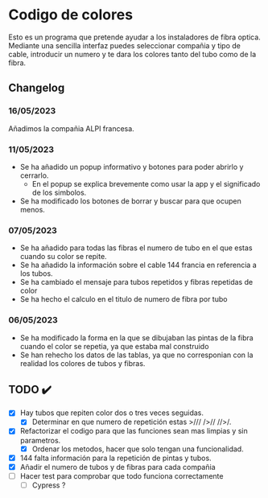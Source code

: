 # Codigo de colores
Esto es un programa que pretende ayudar a los instaladores de fibra optica.
Mediante una sencilla interfaz puedes seleccionar compañia y tipo de cable, introducir un numero y te dara los colores tanto del tubo como de la fibra.

## Changelog
### 16/05/2023
Añadimos la compañia ALPI francesa.
### 11/05/2023
- Se ha añadido un popup informativo y botones para poder abrirlo y cerrarlo.
    - En el popup se explica brevemente como usar la app y el significado de los simbolos.
- Se ha modificado los botones de borrar y buscar para que ocupen menos.
### 07/05/2023
- Se ha añadido para todas las fibras el numero de tubo en el que estas cuando su color se repite.
- Se ha añadido la información sobre el cable 144 francia en referencia a los tubos.
- Se ha cambiado el mensaje para tubos repetidos y fibras repetidas de color
- Se ha hecho el calculo en el titulo de numero de fibra por tubo

### 06/05/2023
- Se ha modificado la forma en la que se dibujaban las pintas de la fibra cuando el color se repetia, ya que estaba mal construido
- Se han rehecho los datos de las tablas, ya que no corresponian con la realidad los colores de tubos y fibras.


## TODO ✔️
- [x] Hay tubos que repiten color dos o tres veces seguidas.
    - [x] Determinar en que numero de repetición estas >/// />// //>/.
- [x] Refactorizar el codigo para que las funciones sean mas limpias y sin parametros.
    - [x] Ordenar los metodos, hacer que solo tengan una funcionalidad.
- [x] 144 falta información para la repetición de pintas y tubos.
- [x] Añadir el numero de tubos y de fibras para cada compañia
- [ ] Hacer test para comprobar que todo funciona correctamente
    - [ ] Cypress ?
